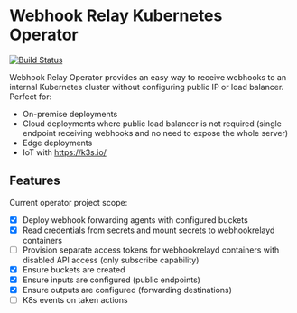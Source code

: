 # Webhook Relay Kubernetes Operator

[![Build Status](https://drone-kr.webrelay.io/api/badges/webhookrelay/webhookrelay-operator/status.svg)](https://drone-kr.webrelay.io/webhookrelay/webhookrelay-operator)

Webhook Relay Operator provides an easy way to receive webhooks to an internal Kubernetes cluster without configuring public IP or load balancer. Perfect for:
- On-premise deployments 
- Cloud deployments where public load balancer is not required (single endpoint receiving webhooks and no need to expose the whole server)
- Edge deployments
- IoT with https://k3s.io/

## Features

Current operator project scope:

- [x] Deploy webhook forwarding agents with configured buckets
- [x] Read credentials from secrets and mount secrets to webhookrelayd containers
- [ ] Provision separate access tokens for webhookrelayd containers with disabled API access (only subscribe capability)
- [x] Ensure buckets are created 
- [x] Ensure inputs are configured (public endpoints)
- [x] Ensure outputs are configured (forwarding destinations)
- [ ] K8s events on taken actions